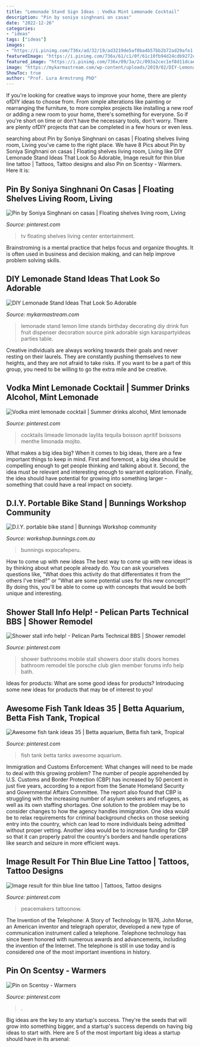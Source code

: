 ```yaml
---
title: "Lemonade Stand Sign Ideas : Vodka Mint Lemonade Cocktail"
description: "Pin by soniya singhnani on casas"
date: "2022-12-26"
categories:
- "ideas"
tags: ["ideas"]
images:
- "https://i.pinimg.com/736x/ad/32/19/ad3219de5af0ba4b57bb2b72ad29afe1.jpg"
featuredImage: "https://i.pinimg.com/736x/61/c1/0f/61c10fb94d24cdb9272c32ef24db908c.jpg"
featured_image: "https://i.pinimg.com/736x/09/3a/2c/093a2cec1ef8d11dcae357b80162bb75--thin-blue-lines-line-tattoos.jpg"
image: "https://mykarmastream.com/wp-content/uploads/2019/02/DIY-Lemonade-Stand-8.jpg"
ShowToc: true
author: "Prof. Lura Armstrong PhD"
---
```



If you're looking for creative ways to improve your home, there are plenty ofDIY ideas to choose from. From simple alterations like painting or rearranging the furniture, to more complex projects like installing a new roof or adding a new room to your home, there's something for everyone. So if you're short on time or don't have the necessary tools, don't worry. There are plenty ofDIY projects that can be completed in a few hours or even less.

	

		
searching about Pin by Soniya Singhnani on casas | Floating shelves living room, Living you've came to the right place. We have 8 Pics about Pin by Soniya Singhnani on casas | Floating shelves living room, Living like DIY Lemonade Stand Ideas That Look So Adorable, Image result for thin blue line tattoo | Tattoos, Tattoo designs and also Pin on Scentsy - Warmers. Here it is:
		
    
## Pin By Soniya Singhnani On Casas | Floating Shelves Living Room, Living

<img loading=lazy src="https://i.pinimg.com/736x/e2/71/24/e271242e7b006a6ab17bec87912bb8fc.jpg" onerror="this.onerror=null;this.src='https://tse1.mm.bing.net/th?id=OIP.ksBmjJpmurhG5vkwRmHUswHaLH&amp;pid=15.1';" alt="Pin by Soniya Singhnani on casas | Floating shelves living room, Living">

_Source: pinterest.com_

>tv floating shelves living center entertainment. 

	

Brainstroming is a mental practice that helps focus and organize thoughts. It is often used in business and decision making, and can help improve problem solving skills.

    
## DIY Lemonade Stand Ideas That Look So Adorable

<img loading=lazy src="https://mykarmastream.com/wp-content/uploads/2019/02/DIY-Lemonade-Stand-8.jpg" onerror="this.onerror=null;this.src='https://tse3.mm.bing.net/th?id=OIP.THXgFaWKJhiAhFaicGhEIQHaLH&amp;pid=15.1';" alt="DIY Lemonade Stand Ideas That Look So Adorable">

_Source: mykarmastream.com_

>lemonade stand lemon lime stands birthday decorating diy drink fun fruit dispenser decoration source pink adorable sign karaspartyideas parties table. 

	

Creative individuals are always working towards their goals and never resting on their laurels. They are constantly pushing themselves to new heights, and they are not afraid to take risks. If you want to be a part of this group, you need to be willing to go the extra mile and be creative.

    
## Vodka Mint Lemonade Cocktail | Summer Drinks Alcohol, Mint Lemonade

<img loading=lazy src="https://i.pinimg.com/736x/ad/32/19/ad3219de5af0ba4b57bb2b72ad29afe1.jpg" onerror="this.onerror=null;this.src='https://tse1.mm.bing.net/th?id=OIP.Buf51jSwAwr-FQt6UN1kNgHaLG&amp;pid=15.1';" alt="Vodka mint lemonade cocktail | Summer drinks alcohol, Mint lemonade">

_Source: pinterest.com_

>cocktails limeade limonade laylita tequila boisson apritif boissons menthe limonada mojito. 

	

What makes a big idea big?
When it comes to big ideas, there are a few important things to keep in mind. First and foremost, a big idea should be compelling enough to get people thinking and talking about it. Second, the idea must be relevant and interesting enough to warrant exploration. Finally, the idea should have potential for growing into something larger – something that could have a real impact on society.

    
## D.I.Y. Portable Bike Stand | Bunnings Workshop Community

<img loading=lazy src="https://www.workshop.bunnings.com.au/t5/image/serverpage/image-id/13727i109FF6C4C5DA2707?v=v2" onerror="this.onerror=null;this.src='https://tse3.mm.bing.net/th?id=OIP.Cin2dix3eCqZPmMMfMjxwAHaJ4&amp;pid=15.1';" alt="D.I.Y. portable bike stand | Bunnings Workshop community">

_Source: workshop.bunnings.com.au_

>bunnings expocafeperu. 

	

How to come up with new ideas
The best way to come up with new ideas is by thinking about what people already do. You can ask yourselves questions like, "What does this activity do that differentiates it from the others I've tried?" or "What are some potential uses for this new concept?" By doing this, you'll be able to come up with concepts that would be both unique and interesting.

    
## Shower Stall Info Help! - Pelican Parts Technical BBS | Shower Remodel

<img loading=lazy src="https://i.pinimg.com/736x/45/29/25/45292585f98209c298c95d6c1b4412df--shower-stalls-for-small-bathrooms-tile-bathrooms.jpg" onerror="this.onerror=null;this.src='https://tse3.mm.bing.net/th?id=OIP.BFKgh-coS3Kz1IcAjQj1VQHaM8&amp;pid=15.1';" alt="Shower stall info help! - Pelican Parts Technical BBS | Shower remodel">

_Source: pinterest.com_

>shower bathrooms mobile stall showers door stalls doors homes bathroom remodel tile porsche club glen member forums info help bath. 

	

Ideas for products: What are some good ideas for products?
Introducing some new ideas for products that may be of interest to you!

    
## Awesome Fish Tank Ideas 35 | Betta Aquarium, Betta Fish Tank, Tropical

<img loading=lazy src="https://i.pinimg.com/736x/61/c1/0f/61c10fb94d24cdb9272c32ef24db908c.jpg" onerror="this.onerror=null;this.src='https://tse3.mm.bing.net/th?id=OIP.tITVwxzYlta72Aa9TziRqQHaLE&amp;pid=15.1';" alt="Awesome fish tank ideas 35 | Betta aquarium, Betta fish tank, Tropical">

_Source: pinterest.com_

>fish tank betta tanks awesome aquarium. 

	

Immigration and Customs Enforcement: What changes will need to be made to deal with this growing problem?
The number of people apprehended by U.S. Customs and Border Protection (CBP) has increased by 50 percent in just five years, according to a report from the Senate Homeland Security and Governmental Affairs Committee. The report also found that CBP is struggling with the increasing number of asylum seekers and refugees, as well as its own staffing shortages.
One solution to the problem may be to consider changes to how the agency handles immigration. One idea would be to relax requirements for criminal background checks on those seeking entry into the country, which can lead to more individuals being admitted without proper vetting. Another idea would be to increase funding for CBP so that it can properly patrol the country's borders and handle operations like search and seizure in more efficient ways.

    
## Image Result For Thin Blue Line Tattoo | Tattoos, Tattoo Designs

<img loading=lazy src="https://i.pinimg.com/736x/09/3a/2c/093a2cec1ef8d11dcae357b80162bb75--thin-blue-lines-line-tattoos.jpg" onerror="this.onerror=null;this.src='https://tse4.mm.bing.net/th?id=OIP.jrkeX3BPtRKgDSKQ0NZdXQHaJ6&amp;pid=15.1';" alt="Image result for thin blue line tattoo | Tattoos, Tattoo designs">

_Source: pinterest.com_

>peacemakers tattoonow. 

	

The Invention of the Telephone: A Story of Technology
In 1876, John Morse, an American inventor and telegraph operator, developed a new type of communication instrument called a telephone. Telephone technology has since been honored with numerous awards and advancements, including the invention of the Internet. The telephone is still in use today and is considered one of the most important inventions in history.

    
## Pin On Scentsy - Warmers

<img loading=lazy src="https://i.pinimg.com/736x/8e/a4/d9/8ea4d9b7200f7e5f25bfd11a1c1fe8e0.jpg" onerror="this.onerror=null;this.src='https://tse2.mm.bing.net/th?id=OIP.ml0K742JiTnthoCvWL26kgHaJ7&amp;pid=15.1';" alt="Pin on Scentsy - Warmers">

_Source: pinterest.com_

>. 

	

Big ideas are the key to any startup's success. They're the seeds that will grow into something bigger, and a startup's success depends on having big ideas to start with. Here are 5 of the most important big ideas a startup should have in its arsenal: 

